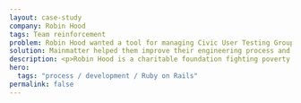 ```yaml
---
layout: case-study
company: Robin Hood
tags: Team reinforcement
problem: Robin Hood wanted a tool for managing Civic User Testing Groups.
solution: Mainmatter helped them improve their engineering process and built a web based tool with Ruby on Rails.
description: <p>Robin Hood is a charitable foundation fighting poverty in New York City.</p><p>Mainmatter helped them establish an effective engineering process as well as build and release a web based tool with Ruby on Rails for managing Civic User Testing Groups.</p>
hero:
  tags: "process / development / Ruby on Rails"
permalink: false
---
```

